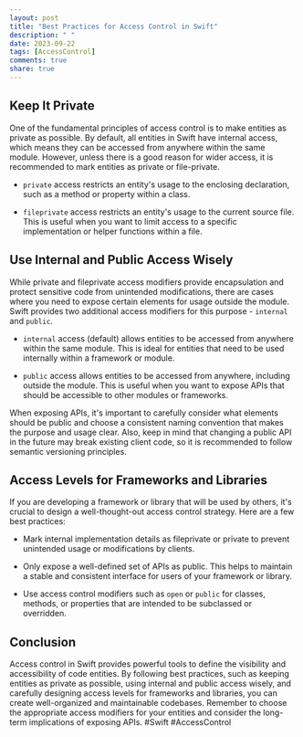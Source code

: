 ```yaml
---
layout: post
title: "Best Practices for Access Control in Swift"
description: " "
date: 2023-09-22
tags: [AccessControl]
comments: true
share: true
---
```


## Keep It Private
One of the fundamental principles of access control is to make entities as private as possible. By default, all entities in Swift have internal access, which means they can be accessed from anywhere within the same module. However, unless there is a good reason for wider access, it is recommended to mark entities as private or file-private.

* `private` access restricts an entity's usage to the enclosing declaration, such as a method or property within a class. 

* `fileprivate` access restricts an entity's usage to the current source file. This is useful when you want to limit access to a specific implementation or helper functions within a file.

## Use Internal and Public Access Wisely
While private and fileprivate access modifiers provide encapsulation and protect sensitive code from unintended modifications, there are cases where you need to expose certain elements for usage outside the module. Swift provides two additional access modifiers for this purpose - `internal` and `public`.

* `internal` access (default) allows entities to be accessed from anywhere within the same module. This is ideal for entities that need to be used internally within a framework or module.

* `public` access allows entities to be accessed from anywhere, including outside the module. This is useful when you want to expose APIs that should be accessible to other modules or frameworks.

When exposing APIs, it's important to carefully consider what elements should be public and choose a consistent naming convention that makes the purpose and usage clear. Also, keep in mind that changing a public API in the future may break existing client code, so it is recommended to follow semantic versioning principles.

## Access Levels for Frameworks and Libraries
If you are developing a framework or library that will be used by others, it's crucial to design a well-thought-out access control strategy. Here are a few best practices:

* Mark internal implementation details as fileprivate or private to prevent unintended usage or modifications by clients.

* Only expose a well-defined set of APIs as public. This helps to maintain a stable and consistent interface for users of your framework or library.

* Use access control modifiers such as `open` or `public` for classes, methods, or properties that are intended to be subclassed or overridden.

## Conclusion
Access control in Swift provides powerful tools to define the visibility and accessibility of code entities. By following best practices, such as keeping entities as private as possible, using internal and public access wisely, and carefully designing access levels for frameworks and libraries, you can create well-organized and maintainable codebases. Remember to choose the appropriate access modifiers for your entities and consider the long-term implications of exposing APIs. #Swift #AccessControl
